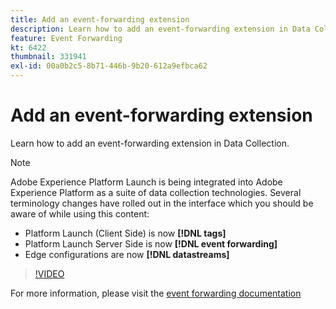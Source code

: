 ```yaml
---
title: Add an event-forwarding extension
description: Learn how to add an event-forwarding extension in Data Collection.
feature: Event Forwarding
kt: 6422
thumbnail: 331941
exl-id: 00a0b2c5-8b71-446b-9b20-612a9efbca62
---
```

# Add an event-forwarding extension

Learn how to add an event-forwarding extension in Data Collection.

>[!NOTE]
>
>Adobe Experience Platform Launch is being integrated into Adobe Experience Platform as a suite of data collection technologies. Several terminology changes have rolled out in the interface which you should be aware of while using this content:
>
> * Platform Launch (Client Side) is now **[!DNL tags]** 
> * Platform Launch Server Side is now **[!DNL event forwarding]** 
> * Edge configurations are now **[!DNL datastreams]**

>[!VIDEO](https://video.tv.adobe.com/v/331941?quality=12&learn=on)

For more information, please visit the [event forwarding documentation](https://experienceleague.adobe.com/docs/experience-platform/tags/event-forwarding/overview.html)

